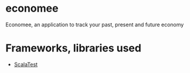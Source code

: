 economee
========

Economee, an application to track your past, present and future economy

Frameworks, libraries used
==========================

- [ScalaTest](http://scalatest.org/user_guide/matchers_quick_reference)
